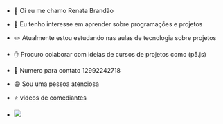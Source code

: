 - 💁 Oi eu me chamo Renata Brandão  
- 👀 Eu tenho interesse em aprender sobre programações e projetos
- ✏️ Atualmente estou estudando nas aulas de tecnologia sobre projetos
- ✋ Procuro colaborar com ideias de cursos de projetos como (p5.js)
- 📱 Numero para contato 12992242718
- 😄 Sou uma pessoa atenciosa 
- ⭐  videos de comediantes

- ![](https://media.tenor.com/p96XUHeS4q8AAAAi/peach-and-goma-goma.gif)

